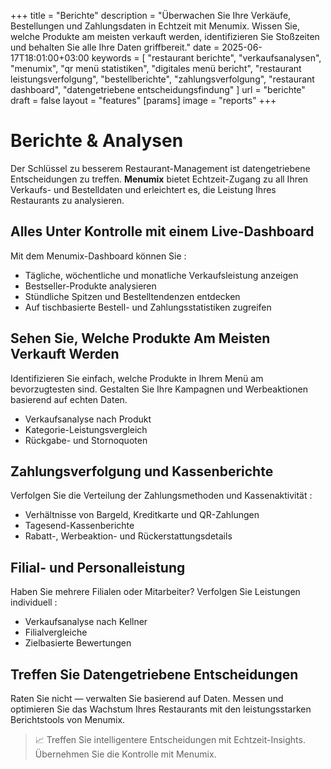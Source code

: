 +++
title = "Berichte"
description = "Überwachen Sie Ihre Verkäufe, Bestellungen und Zahlungsdaten in Echtzeit mit Menumix. Wissen Sie, welche Produkte am meisten verkauft werden, identifizieren Sie Stoßzeiten und behalten Sie alle Ihre Daten griffbereit."
date = 2025-06-17T18:01:00+03:00
keywords = [
  "restaurant berichte",
  "verkaufsanalysen",
  "menumix",
  "qr menü statistiken",
  "digitales menü bericht",
  "restaurant leistungsverfolgung",
  "bestellberichte",
  "zahlungsverfolgung",
  "restaurant dashboard",
  "datengetriebene entscheidungsfindung"
]
url = "berichte"
draft = false
layout = "features"
[params]
  image = "reports"
+++

# Berichte & Analysen

Der Schlüssel zu besserem Restaurant-Management ist datengetriebene Entscheidungen zu treffen. **Menumix** bietet Echtzeit-Zugang zu all Ihren Verkaufs- und Bestelldaten und erleichtert es, die Leistung Ihres Restaurants zu analysieren.

## Alles Unter Kontrolle mit einem Live-Dashboard

Mit dem Menumix-Dashboard können Sie :
- Tägliche, wöchentliche und monatliche Verkaufsleistung anzeigen
- Bestseller-Produkte analysieren
- Stündliche Spitzen und Bestelltendenzen entdecken
- Auf tischbasierte Bestell- und Zahlungsstatistiken zugreifen

## Sehen Sie, Welche Produkte Am Meisten Verkauft Werden

Identifizieren Sie einfach, welche Produkte in Ihrem Menü am bevorzugtesten sind. Gestalten Sie Ihre Kampagnen und Werbeaktionen basierend auf echten Daten.

- Verkaufsanalyse nach Produkt  
- Kategorie-Leistungsvergleich  
- Rückgabe- und Stornoquoten

## Zahlungsverfolgung und Kassenberichte

Verfolgen Sie die Verteilung der Zahlungsmethoden und Kassenaktivität :
- Verhältnisse von Bargeld, Kreditkarte und QR-Zahlungen  
- Tagesend-Kassenberichte  
- Rabatt-, Werbeaktion- und Rückerstattungsdetails

## Filial- und Personalleistung

Haben Sie mehrere Filialen oder Mitarbeiter? Verfolgen Sie Leistungen individuell :
- Verkaufsanalyse nach Kellner  
- Filialvergleiche  
- Zielbasierte Bewertungen

## Treffen Sie Datengetriebene Entscheidungen

Raten Sie nicht — verwalten Sie basierend auf Daten. Messen und optimieren Sie das Wachstum Ihres Restaurants mit den leistungsstarken Berichtstools von Menumix.

> 📈 Treffen Sie intelligentere Entscheidungen mit Echtzeit-Insights. Übernehmen Sie die Kontrolle mit Menumix.

